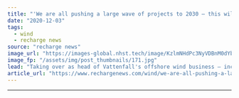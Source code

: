 ```yaml
---
title: "'We are all pushing a large wave of projects to 2030 – this will not make it easy for anyone'"
date: "2020-12-03"
tags: 
  - wind
  - recharge news
source: "recharge news"
image_url: "https://images-global.nhst.tech/image/KzlmNHdPc3NyVDBnM0dYbjdpaDRMbEc1Ujg2SzBrUGg4NGFScjAvZllUOD0=/nhst/binary/ec9e532e99e141f46e08c8995153c1d1"
image_fp: "/assets/img/post_thumbnails/171.jpg"
lead: "Taking over as head of Vattenfall's offshore wind business – including Europe's first zero-subsidy project – during Covid has taught Catrin Jung 'quite a bit', she tells Darius Snieckus"
article_url: "https://www.rechargenews.com/wind/we-are-all-pushing-a-large-wave-of-projects-to-2030-this-will-not-make-it-easy-for-anyone/2-1-923180"
---
```


---
